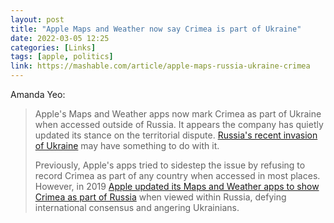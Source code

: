 ```yaml
---
layout: post
title: "Apple Maps and Weather now say Crimea is part of Ukraine"
date: 2022-03-05 12:25
categories: [Links]
tags: [apple, politics]
link: https://mashable.com/article/apple-maps-russia-ukraine-crimea
---
```


Amanda Yeo:

>Apple's Maps and Weather apps now mark Crimea as part of Ukraine when accessed outside of Russia. It appears the company has quietly updated its stance on the territorial dispute. [Russia's recent invasion of Ukraine](https://mashable.com/article/ukraine-russia-war-who-to-follow-misinformation) may have something to do with it.
>
>Previously, Apple's apps tried to sidestep the issue by refusing to record Crimea as part of any country when accessed in most places. However, in 2019 [Apple updated its Maps and Weather apps to show Crimea as part of Russia](https://mashable.com/article/apple-maps-crimea-russia-ukraine) when viewed within Russia, defying international consensus and angering Ukrainians.

